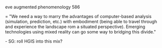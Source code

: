 eve augmented phenomenology 586

  

= "We need a way to marry the advantages of computer-based analysis
\(simulation, prediction, etc.\) with embodiment \(being able to travel
through and experience the landscape rom a situated perspective\). Emerging
technologies using mixed reality can go some way to bridging this divide."

  

\- SG: roll HGIS into this mix?

